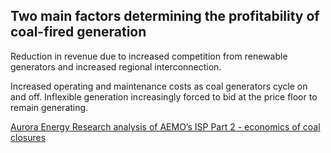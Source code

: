 ## Two main factors determining the profitability of coal-fired generation

Reduction in revenue due to increased competition from renewable generators and increased regional interconnection. 

Increased operating and maintenance costs as coal generators cycle on and off. Inflexible generation increasingly forced to bid at the price floor to remain generating.

[Aurora Energy Research analysis of AEMO’s ISP Part 2 - economics of coal closures](Aurora%20Energy%20Research%20analysis%20of%20AEMO’s%20ISP%20Part%202%20-%20economics%20of%20coal%20closures.md)

